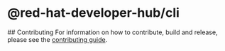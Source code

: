 # @red-hat-developer-hub/cli

## Contributing
For information on how to contribute, build and release, please see the [contributing guide](CONTRIBUTING.md).
